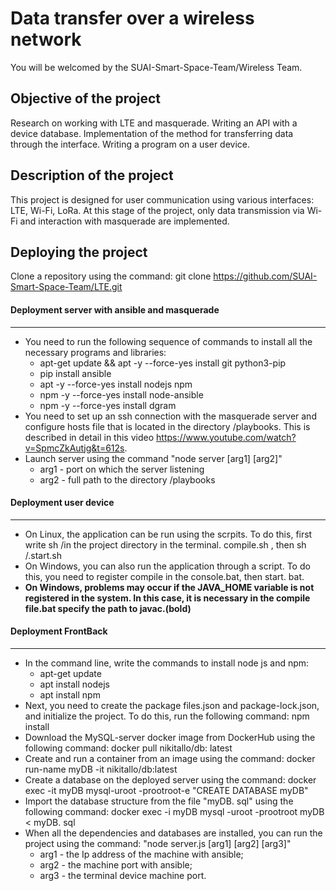 # Data transfer over a wireless network

You will be welcomed by the SUAI-Smart-Space-Team/Wireless Team. 

## Objective of the project

Research on working with LTE and masquerade. Writing an API with a device database. Implementation of the method for transferring data through the interface. Writing a program on a user device.

## Description of the project 

This project is designed for user communication using various interfaces: LTE, Wi-Fi, LoRa. At this stage of the project, only data transmission via Wi-Fi and interaction with masquerade are implemented.

## Deploying the project 

Clone a repository using the command: git clone https://github.com/SUAI-Smart-Space-Team/LTE.git

#### Deployment server with ansible and masquerade
____
- You need to run the following sequence of commands to install all the necessary programs and libraries:
  - apt-get update && apt -y --force-yes install git python3-pip 
  - pip install ansible
  - apt -y --force-yes install nodejs npm
  - npm -y --force-yes install node-ansible
  - npm -y --force-yes install dgram
- You need to set up an ssh connection with the masquerade server and configure hosts file that is located in the directory /playbooks. This is described in detail in this video https://www.youtube.com/watch?v=SpmcZkAutjg&t=612s.
- Launch server using the command "node server [arg1] [arg2]"
  - arg1 - port on which the server listening
  - arg2 - full path to the directory /playbooks

#### Deployment user device
____
- On Linux, the application can be run using the scrpits. To do this, first write sh /in the project directory in the terminal. compile.sh , then sh /.start.sh 
- On Windows, you can also run the application through a script. To do this, you need to register compile in the console.bat, then start. bat. 
- __On Windows, problems may occur if the JAVA_HOME variable is not registered in the system. In this case, it is necessary in the compile file.bat specify the path to javac.(bold)__

#### Deployment FrontBack
____
- In the command line, write the commands to install node js and npm:
  - apt-get update
  - apt install nodejs
  - apt install npm
- Next, you need to create the package files.json and package-lock.json, and initialize the project. To do this, run the following command: npm install
- Download the MySQL-server docker image from DockerHub using the following command: docker pull nikitallo/db: latest
- Create and run a container from an image using the command: docker run-name myDB -it nikitallo/db:latest
- Create a database on the deployed server using the command: docker exec -it myDB mysql-uroot -prootroot-e "CREATE DATABASE myDB"
- Import the database structure from the file "myDB. sql" using the following command: docker exec -i myDB mysql -uroot -prootroot myDB < myDB. sql
- When all the dependencies and databases are installed, you can run the project using the command: "node server.js [arg1] [arg2] [arg3]"
  - arg1 - the Ip address of the machine with ansible;
  - arg2 - the machine port with ansible;
  - arg3 - the terminal device machine port.
